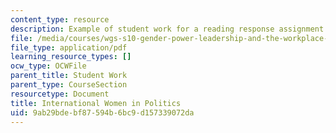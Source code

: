 ```yaml
---
content_type: resource
description: Example of student work for a reading response assignment.
file: /media/courses/wgs-s10-gender-power-leadership-and-the-workplace-spring-2014/9ab29bdebf87594b6bc9d157339072da_MITWGS_S10S14_Pres_Women.pdf
file_type: application/pdf
learning_resource_types: []
ocw_type: OCWFile
parent_title: Student Work
parent_type: CourseSection
resourcetype: Document
title: International Women in Politics
uid: 9ab29bde-bf87-594b-6bc9-d157339072da
---
```

